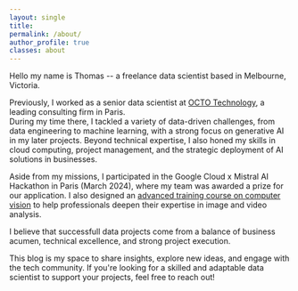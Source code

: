 ```yaml
---
layout: single
title: 
permalink: /about/
author_profile: true
classes: about
---
```

Hello my name is Thomas -- a freelance data scientist based in Melbourne, Victoria.   
     
Previously, I worked as a senior data scientist at [OCTO Technology](https://octo.com/), a leading consulting firm in Paris.    
During my time there, I tackled a variety of data-driven challenges, from data engineering to machine learning, with a strong focus on generative AI in my later projects. Beyond technical expertise, I also honed my skills in cloud computing, project management, and the strategic deployment of AI solutions in businesses.    
     
Aside from my missions, I participated in the Google Cloud x Mistral AI Hackathon in Paris (March 2024), where my team was awarded a prize for our application. I also designed an [advanced training course on computer vision](https://www.octo.academy/catalogue/formation/cvtag-ia-computer-vision-traitements-analyses-generation-dimages-videos/) to help professionals deepen their expertise in image and video analysis.   

I believe that successfull data projects come from a balance of business acumen, technical excellence, and strong project execution. 
     
This blog is my space to share insights, explore new ideas, and engage with the tech community. If you're looking for a skilled and adaptable data scientist to support your projects, feel free to reach out!
